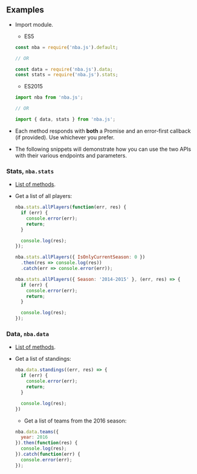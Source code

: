 ## Examples

- Import module.

  + ES5

  ```js
  const nba = require('nba.js').default;

  // OR

  const data = require('nba.js').data;
  const stats = require('nba.js').stats;
  ```

  + ES2015
  ```js
  import nba from 'nba.js';

  // OR

  import { data, stats } from 'nba.js';
  ```

- Each method responds with **both** a Promise and an error-first callback (if provided). Use whichever you prefer.

- The following snippets will demonstrate how you can use the two APIs with their various endpoints and parameters.

### <a name='stats'>Stats, `nba.stats`</a>

  - [List of methods](api/STATS.md#method-reference).

  - Get a list of all players:

    ```js
    nba.stats.allPlayers(function(err, res) {
      if (err) {
        console.error(err);
        return;
      }

      console.log(res);
    });
    ```

    ```js
    nba.stats.allPlayers({ IsOnlyCurrentSeason: 0 })
      .then(res => console.log(res))
      .catch(err => console.error(err));
    ```

    ```js
    nba.stats.allPlayers({ Season: '2014-2015' }, (err, res) => {
      if (err) {
        console.error(err);
        return;
      }

      console.log(res);
    });
    ```

### <a name='data'>Data, `nba.data`</a>

  - [List of methods](api/DATA.md#method-reference).
  
  - Get a list of standings:

    ```js
    nba.data.standings((err, res) => {
      if (err) {
        console.error(err);
        return;
      }

      console.log(res);
    })
    ```

    - Get a list of teams from the 2016 season:

    ```js
    nba.data.teams({
      year: 2016
    }).then(function(res) {
      console.log(res);
    }).catch(function(err) {
      console.error(err);
    });
    ```
